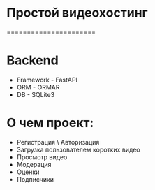 # Простой видеохостинг
======================

# Backend
- Framework - FastAPI
- ORM - ORMAR
- DB - SQLite3

# О чем проект:
- Регистрация \ Авторизация
- Загрузка пользователем коротких видео
- Просмотр видео
- Модерация
- Оценки
- Подписчики

